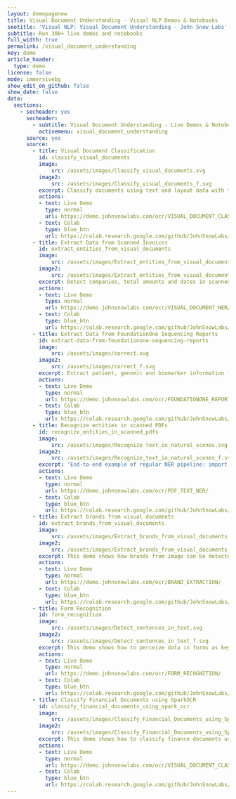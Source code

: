```yaml
---
layout: demopagenew
title: Visual Document Understanding - Visual NLP Demos & Notebooks
seotitle: 'Visual NLP: Visual Document Understanding - John Snow Labs'
subtitle: Run 300+ live demos and notebooks
full_width: true
permalink: /visual_document_understanding
key: demo
article_header:
  type: demo
license: false
mode: immersivebg
show_edit_on_github: false
show_date: false
data:
  sections:  
    - secheader: yes
      secheader:
        - subtitle: Visual Document Understanding - Live Demos & Notebooks
          activemenu: visual_document_understanding
      source: yes
      source: 
        - title: Visual Document Classification
          id: classify_visual_documents
          image: 
              src: /assets/images/Classify_visual_documents.svg
          image2: 
              src: /assets/images/Classify_visual_documents_f.svg
          excerpt: Classify documents using text and layout data with the new features offered by Spark OCR.
          actions:
          - text: Live Demo
            type: normal
            url: https://demo.johnsnowlabs.com/ocr/VISUAL_DOCUMENT_CLASSIFY/
          - text: Colab
            type: blue_btn
            url: https://colab.research.google.com/github/JohnSnowLabs/spark-ocr-workshop/blob/master/jupyter/SparkOCRVisualDocumentClassifier.ipynb
        - title: Extract Data from Scanned Invoices
          id: extract_entities_from_visual_documents  
          image: 
              src: /assets/images/Extract_entities_from_visual_documents.svg
          image2: 
              src: /assets/images/Extract_entities_from_visual_documents_c.svg
          excerpt: Detect companies, total amounts and dates in scanned invoices using out of the box Spark OCR models. 
          actions:
          - text: Live Demo
            type: normal
            url: https://demo.johnsnowlabs.com/ocr/VISUAL_DOCUMENT_NER/
          - text: Colab
            type: blue_btn
            url: https://colab.research.google.com/github/JohnSnowLabs/spark-ocr-workshop/blob/master/jupyter/SparkOCRVisualDocumentNer.ipynb
        - title: Extract Data from FoundationOne Sequencing Reports
          id: extract-data-from-foundationone-sequencing-reports
          image: 
              src: /assets/images/correct.svg
          image2: 
              src: /assets/images/correct_f.svg
          excerpt: Extract patient, genomic and biomarker information from FoundationOne Sequencing Reports.
          actions:
          - text: Live Demo
            type: normal
            url: https://demo.johnsnowlabs.com/ocr/FOUNDATIONONE_REPORT_PARSING/
          - text: Colab
            type: blue_btn
            url: https://colab.research.google.com/github/JohnSnowLabs/spark-nlp-workshop/blob/master/tutorials/streamlit_notebooks/ocr/FOUNDATIONONE_REPORT_PARSING.ipynb 
        - title: Recognize entities in scanned PDFs
          id: recognize_entities_in_scanned_pdfs
          image: 
              src: /assets/images/Recognize_text_in_natural_scenes.svg
          image2: 
              src: /assets/images/Recognize_text_in_natural_scenes_f.svg
          excerpt: 'End-to-end example of regular NER pipeline: import scanned images from cloud storage, preprocess them for improving their quality, recognize text using Spark OCR, correct the spelling mistakes for improving OCR results and finally run NER for extracting entities.'
          actions:
          - text: Live Demo
            type: normal
            url: https://demo.johnsnowlabs.com/ocr/PDF_TEXT_NER/
          - text: Colab
            type: blue_btn
            url: https://colab.research.google.com/github/JohnSnowLabs/spark-nlp-workshop/blob/master/tutorials/streamlit_notebooks/ocr/PDF_TEXT_NER.ipynb
        - title: Extract brands from visual documents
          id: extract_brands_from_visual_documents 
          image: 
              src: /assets/images/Extract_brands_from_visual_documents.svg
          image2: 
              src: /assets/images/Extract_brands_from_visual_documents_f.svg
          excerpt: This demo shows how brands from image can be detected using Spark OCR.
          actions:
          - text: Live Demo
            type: normal
            url: https://demo.johnsnowlabs.com/ocr/BRAND_EXTRACTION/
          - text: Colab
            type: blue_btn
            url: https://colab.research.google.com/github/JohnSnowLabs/spark-nlp-workshop/blob/master/tutorials/streamlit_notebooks/ocr/BRAND_EXTRACTION.ipynb
        - title: Form Recognition
          id: form_recognition 
          image: 
              src: /assets/images/Detect_sentences_in_text.svg
          image2: 
              src: /assets/images/Detect_sentences_in_text_f.svg
          excerpt: This demo shows how to perceive data in forms as key-value pairs.
          actions:
          - text: Live Demo
            type: normal
            url: https://demo.johnsnowlabs.com/ocr/FORM_RECOGNITION/
          - text: Colab
            type: blue_btn
            url: https://colab.research.google.com/github/JohnSnowLabs/spark-ocr-workshop/blob/master/jupyter/FormRecognition/SparkOcrFormRecognition.ipynb
        - title: Classify Financial Documents using SparkOCR 
          id: classify_financial_documents_using_spark_ocr 
          image: 
              src: /assets/images/Classify_Financial_Documents_using_SparkOCR.svg
          image2: 
              src: /assets/images/Classify_Financial_Documents_using_SparkOCR_f.svg
          excerpt: This demo shows how to classify finance documents using text and layout data with the new features offered by Spark OCR.
          actions:
          - text: Live Demo
            type: normal
            url: https://demo.johnsnowlabs.com/ocr/VISUAL_DOCUMENT_CLASSIFICATION_V3/
          - text: Colab
            type: blue_btn
            url: https://colab.research.google.com/github/JohnSnowLabs/spark-nlp-workshop/blob/master/tutorials/streamlit_notebooks/ocr/VISUAL_DOCUMENT_CLASSIFICATION_V3.ipynb
---
```

